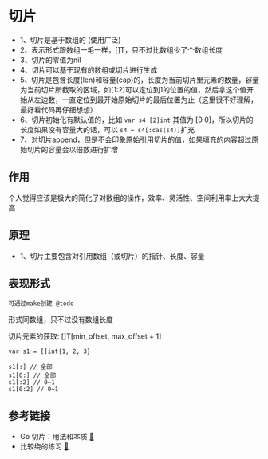 # 切片
* 1、切片是基于数组的 (使用广泛)
* 2、表示形式跟数组一毛一样，[]T，只不过比数组少了个数组长度
* 3、切片的零值为nil
* 4、切片可以基于现有的数组或切片进行生成
* 5、切片是包含长度(len)和容量(cap)的，长度为当前切片里元素的数量，容量为当前切片所截取的区域，如[1:2]可以定位到1的位置的值，然后拿这个值开始从左边数，一直定位到最开始原始切片的最后位置为止（这里很不好理解，最好看代码再仔细想想）
* 6、切片初始化有默认值的，比如 `var s4 [2]int` 其值为 [0 0]，所以切片的长度如果没有容量大的话，可以 `s4 = s4[:cas(s4)]`扩充
* 7、对切片append，但是不会印象原始引用切片的值，如果填充的内容超过原始切片的容量会以倍数进行扩增

## 作用
个人觉得应该是极大的简化了对数组的操作，效率、灵活性、空间利用率上大大提高

## 原理
* 1、切片主要包含对引用数组（或切片）的指针、长度、容量

## 表现形式

`可通过make创建 @todo`

形式同数组，只不过没有数组长度

切片元素的获取: []T[min_offset, max_offset + 1]
```
var s1 = []int{1, 2, 3}

s1[:] // 全部
s1[0:] // 全部
s1[:2] // 0~1
s1[0:2] // 0~1
```

## 参考链接
* Go 切片：用法和本质 [:notebook:](https://blog.go-zh.org/go-slices-usage-and-internals)
* 比较绕的练习 [:notebook:](https://tour.go-zh.org/moretypes/11)
